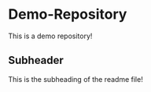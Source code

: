 # Demo-Repository
This is a demo repository!

## Subheader
This is the subheading of the readme file!
